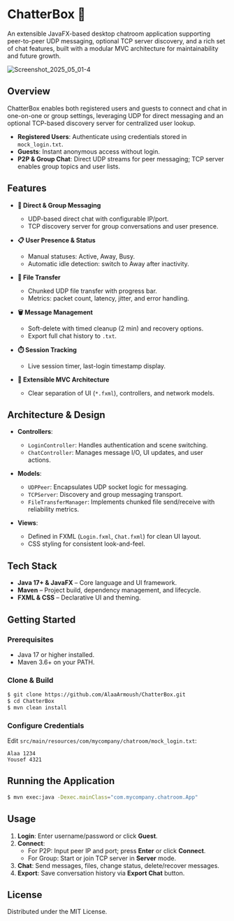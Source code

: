 # ChatterBox 💬

An extensible JavaFX-based desktop chatroom application supporting peer-to-peer UDP messaging, optional TCP server discovery, and a rich set of chat features, built with a modular MVC architecture for maintainability and future growth.

![Screenshot_2025_05_01-4](https://github.com/user-attachments/assets/85a23dbf-2059-4b6d-851d-69eead79f33f)


## Overview

ChatterBox enables both registered users and guests to connect and chat in one-on-one or group settings, leveraging UDP for direct messaging and an optional TCP-based discovery server for centralized user lookup.

- **Registered Users**: Authenticate using credentials stored in `mock_login.txt`.
- **Guests**: Instant anonymous access without login.
- **P2P & Group Chat**: Direct UDP streams for peer messaging; TCP server enables group topics and user lists.  

## Features

- **💬 Direct & Group Messaging**  
  - UDP-based direct chat with configurable IP/port.
  - TCP discovery server for group conversations and user presence.  

- **📋 User Presence & Status**  
  - Manual statuses: Active, Away, Busy.
  - Automatic idle detection: switch to Away after inactivity.  

- **📂 File Transfer**  
  - Chunked UDP file transfer with progress bar.
  - Metrics: packet count, latency, jitter, and error handling.  

- **🗑️ Message Management**  
  - Soft-delete with timed cleanup (2 min) and recovery options.
  - Export full chat history to `.txt`.  

- **⏱️ Session Tracking**  
  - Live session timer, last-login timestamp display.

- **🔌 Extensible MVC Architecture**  
  - Clear separation of UI (`*.fxml`), controllers, and network models.

## Architecture & Design

- **Controllers**:  
  - `LoginController`: Handles authentication and scene switching.  
  - `ChatController`: Manages message I/O, UI updates, and user actions.

- **Models**:  
  - `UDPPeer`: Encapsulates UDP socket logic for messaging.
  - `TCPServer`: Discovery and group messaging transport.
  - `FileTransferManager`: Implements chunked file send/receive with reliability metrics.

- **Views**:  
  - Defined in FXML (`Login.fxml`, `Chat.fxml`) for clean UI layout.  
  - CSS styling for consistent look-and-feel.  

## Tech Stack

- **Java 17+ & JavaFX** – Core language and UI framework.
- **Maven** – Project build, dependency management, and lifecycle.
- **FXML & CSS** – Declarative UI and theming.

## Getting Started

### Prerequisites

- Java 17 or higher installed.
- Maven 3.6+ on your PATH.

### Clone & Build

```bash
$ git clone https://github.com/AlaaArmoush/ChatterBox.git
$ cd ChatterBox
$ mvn clean install
```

### Configure Credentials

Edit `src/main/resources/com/mycompany/chatroom/mock_login.txt`:
```
Alaa 1234
Yousef 4321
```  

## Running the Application

```bash
$ mvn exec:java -Dexec.mainClass="com.mycompany.chatroom.App"
```

## Usage

1. **Login**: Enter username/password or click **Guest**.  
2. **Connect**:
   - For P2P: Input peer IP and port; press **Enter** or click **Connect**.  
   - For Group: Start or join TCP server in **Server** mode.  
3. **Chat**: Send messages, files, change status, delete/recover messages.  
4. **Export**: Save conversation history via **Export Chat** button.
 
## License

Distributed under the MIT License. 
